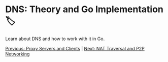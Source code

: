 # DNS: Theory and Go Implementation 🏷️

Learn about DNS and how to work with it in Go.

[Previous: Proxy Servers and Clients](15-proxy-servers-and-clients.md) | [Next: NAT Traversal and P2P Networking](17-nat-traversal-and-p2p-networking.md)
